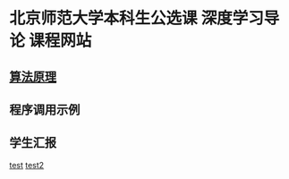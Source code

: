 # 北京师范大学本科生公选课 **深度学习导论** 课程网站
## [算法原理](/Algorithmic_Principle/Algorithmic_Principle.md)
## 程序调用示例
## 学生汇报
[test](test.html)
[test2](https://nbviewer.jupyter.org/urls/jichaoinbnu.github.io/test2.ipynb)